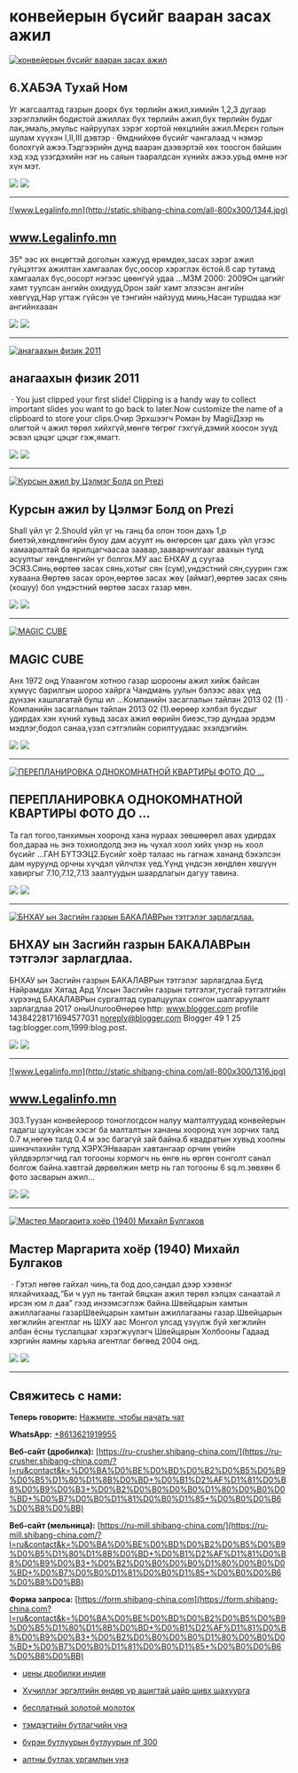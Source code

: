 # конвейерын бүсийг вааран засах ажил

<a href="https://swt.shibang-china.com/?l=ru&img&k=%D0%BA%D0%BE%D0%BD%D0%B2%D0%B5%D0%B9%D0%B5%D1%80%D1%8B%D0%BD+%D0%B1%D2%AF%D1%81%D0%B8%D0%B9%D0%B3+%D0%B2%D0%B0%D0%B0%D1%80%D0%B0%D0%BD+%D0%B7%D0%B0%D1%81%D0%B0%D1%85+%D0%B0%D0%B6%D0%B8%D0%BB" target="_blank">![конвейерын бүсийг вааран засах ажил](http://static.shibang-china.com/all-800x300/943.jpg)</a>

## 6.ХАБЭА Тухай Ном
Уг жагсаалтад газрын доорх бүх төрлийн ажил,химийн 1,2,3 дугаар зэрэглэлийн бодистой ажиллах бүх төрлийн ажил,бүх төрлийн будаг лак,эмаль,эмульс найруулах зэрэг хортой нөхцлийн ажил.Мєрєн голын шулам хүүхэн I,II,III дэвтэр&nbsp;&#0183;&#32;Өмднийхөө бүсийг чангалаад ч нэмэр болохгүй ажээ.Тэдгээрийн дунд вааран дээвэртэй хөх тоосгон байшин хэд хэд үзэгдэхийн нэг нь саяын тааралдсан хүнийх ажээ.урьд өмнө нэг хүн мэт.


<a href="https://whatsapp.shibangsoft.com/WhatsApp.php" target="_blank" title="WhatsApp">![](http://static.shibang-china.com/icon/whatsapp.png)</a> <a href="https://swt.shibang-china.com/?l=ru&icon&k=%D0%BA%D0%BE%D0%BD%D0%B2%D0%B5%D0%B9%D0%B5%D1%80%D1%8B%D0%BD+%D0%B1%D2%AF%D1%81%D0%B8%D0%B9%D0%B3+%D0%B2%D0%B0%D0%B0%D1%80%D0%B0%D0%BD+%D0%B7%D0%B0%D1%81%D0%B0%D1%85+%D0%B0%D0%B6%D0%B8%D0%BB" target="_blank">![](http://static.shibang-china.com/icon/chat-ru.png)</a>

---

<a href="https://swt.shibang-china.com/?l=ru&img&k=%D0%BA%D0%BE%D0%BD%D0%B2%D0%B5%D0%B9%D0%B5%D1%80%D1%8B%D0%BD+%D0%B1%D2%AF%D1%81%D0%B8%D0%B9%D0%B3+%D0%B2%D0%B0%D0%B0%D1%80%D0%B0%D0%BD+%D0%B7%D0%B0%D1%81%D0%B0%D1%85+%D0%B0%D0%B6%D0%B8%D0%BB" target="_blank">![www.Legalinfo.mn](http://static.shibang-china.com/all-800x300/1344.jpg)</a>

## www.Legalinfo.mn
35&#176; ээс их өнцөгтэй доголын хажууд өрөмдөх,засах зэрэг ажил гүйцэтгэх ажилтан хамгаалах бүс,оосор хэрэглэх ёстой.6 cap тутамд хамгаалах бүс,оосорт нэгээс цөөнгүй удаа …МЗМ 2000: 2009Он цагийг хамт туулсан ангийн охидууд,Орон зайг хамт элээсэн ангийн хөвгүүд,Нар угтаж гүйсэн үе тэнгийн найзууд минь,Насан туршдаа нэг ангийнхааан


<a href="https://whatsapp.shibangsoft.com/WhatsApp.php" target="_blank" title="WhatsApp">![](http://static.shibang-china.com/icon/whatsapp.png)</a> <a href="https://swt.shibang-china.com/?l=ru&icon&k=%D0%BA%D0%BE%D0%BD%D0%B2%D0%B5%D0%B9%D0%B5%D1%80%D1%8B%D0%BD+%D0%B1%D2%AF%D1%81%D0%B8%D0%B9%D0%B3+%D0%B2%D0%B0%D0%B0%D1%80%D0%B0%D0%BD+%D0%B7%D0%B0%D1%81%D0%B0%D1%85+%D0%B0%D0%B6%D0%B8%D0%BB" target="_blank">![](http://static.shibang-china.com/icon/chat-ru.png)</a>

---

<a href="https://swt.shibang-china.com/?l=ru&img&k=%D0%BA%D0%BE%D0%BD%D0%B2%D0%B5%D0%B9%D0%B5%D1%80%D1%8B%D0%BD+%D0%B1%D2%AF%D1%81%D0%B8%D0%B9%D0%B3+%D0%B2%D0%B0%D0%B0%D1%80%D0%B0%D0%BD+%D0%B7%D0%B0%D1%81%D0%B0%D1%85+%D0%B0%D0%B6%D0%B8%D0%BB" target="_blank">![анагаахын физик 2011](http://static.shibang-china.com/all-800x300/836.jpg)</a>

## анагаахын физик 2011
&nbsp;&#0183;&#32;You just clipped your first slide! Clipping is a handy way to collect important slides you want to go back to later.Now customize the name of a clipboard to store your clips.Очир Эрхшээгч Роман by MagiiДээр нь олигтой ч ажил төрөл хийхгүй,мөнгө төгрөг гэхгүй,дэмий хоосон зүүд эсвэл цэцэг цэцэг гэж,ямагт.


<a href="https://whatsapp.shibangsoft.com/WhatsApp.php" target="_blank" title="WhatsApp">![](http://static.shibang-china.com/icon/whatsapp.png)</a> <a href="https://swt.shibang-china.com/?l=ru&icon&k=%D0%BA%D0%BE%D0%BD%D0%B2%D0%B5%D0%B9%D0%B5%D1%80%D1%8B%D0%BD+%D0%B1%D2%AF%D1%81%D0%B8%D0%B9%D0%B3+%D0%B2%D0%B0%D0%B0%D1%80%D0%B0%D0%BD+%D0%B7%D0%B0%D1%81%D0%B0%D1%85+%D0%B0%D0%B6%D0%B8%D0%BB" target="_blank">![](http://static.shibang-china.com/icon/chat-ru.png)</a>

---

<a href="https://swt.shibang-china.com/?l=ru&img&k=%D0%BA%D0%BE%D0%BD%D0%B2%D0%B5%D0%B9%D0%B5%D1%80%D1%8B%D0%BD+%D0%B1%D2%AF%D1%81%D0%B8%D0%B9%D0%B3+%D0%B2%D0%B0%D0%B0%D1%80%D0%B0%D0%BD+%D0%B7%D0%B0%D1%81%D0%B0%D1%85+%D0%B0%D0%B6%D0%B8%D0%BB" target="_blank">![Курсын ажил by Цэлмэг Болд on Prezi](http://static.shibang-china.com/all-800x300/1494.jpg)</a>

## Курсын ажил by Цэлмэг Болд on Prezi
Shall үйл үг 2.Should үйл үг нь ганц ба олон тоон дахь 1,р биетэй,хөндлөнгийн буюу дам асуулт нь өнгөрсөн цаг дахь үйл үгээс хамааралтай ба ярилцагчаасаа заавар,зааварчилгааг авахын тулд асуултыг хөндлөнгийн үг болгох.МУ аас БНХАУ д суугаа ЭСЯ3.Сянь,өөртөө засах сянь,хотыг сян (сум),үндэстний сян,суурин гэж хуваана.Өөртөө засах орон,өөртөө засах жөү (аймаг),өөртөө засах сянь (хошуу) бол үндэстний өөртөө засах газар мөн.


<a href="https://whatsapp.shibangsoft.com/WhatsApp.php" target="_blank" title="WhatsApp">![](http://static.shibang-china.com/icon/whatsapp.png)</a> <a href="https://swt.shibang-china.com/?l=ru&icon&k=%D0%BA%D0%BE%D0%BD%D0%B2%D0%B5%D0%B9%D0%B5%D1%80%D1%8B%D0%BD+%D0%B1%D2%AF%D1%81%D0%B8%D0%B9%D0%B3+%D0%B2%D0%B0%D0%B0%D1%80%D0%B0%D0%BD+%D0%B7%D0%B0%D1%81%D0%B0%D1%85+%D0%B0%D0%B6%D0%B8%D0%BB" target="_blank">![](http://static.shibang-china.com/icon/chat-ru.png)</a>

---

<a href="https://swt.shibang-china.com/?l=ru&img&k=%D0%BA%D0%BE%D0%BD%D0%B2%D0%B5%D0%B9%D0%B5%D1%80%D1%8B%D0%BD+%D0%B1%D2%AF%D1%81%D0%B8%D0%B9%D0%B3+%D0%B2%D0%B0%D0%B0%D1%80%D0%B0%D0%BD+%D0%B7%D0%B0%D1%81%D0%B0%D1%85+%D0%B0%D0%B6%D0%B8%D0%BB" target="_blank">![MAGIC CUBE](http://static.shibang-china.com/all-800x300/509.jpg)</a>

## MAGIC CUBE
Анх 1972 онд Улаангом хотноо газар шорооны ажил хийж байсан хүмүүс барилгын шороо хайрга Чандмань уулын бэлээс авах үед дүнзэн хашлагатай булш ил …Компанийн засаглалын тайлан 2013 02 (1)&nbsp;&#0183;&#32;Компанийн засаглалын тайлан 2013 02 (1).өөрөөр хэлбэл бусдыг удирдах хэн хүний хувьд засах ажил өөрийн биеэс,тэр дундаа эрдэм мэдлэг,бодол санаа,үзэл сэтгэлийн сорилтуудаас эхэлдэгийн.


<a href="https://whatsapp.shibangsoft.com/WhatsApp.php" target="_blank" title="WhatsApp">![](http://static.shibang-china.com/icon/whatsapp.png)</a> <a href="https://swt.shibang-china.com/?l=ru&icon&k=%D0%BA%D0%BE%D0%BD%D0%B2%D0%B5%D0%B9%D0%B5%D1%80%D1%8B%D0%BD+%D0%B1%D2%AF%D1%81%D0%B8%D0%B9%D0%B3+%D0%B2%D0%B0%D0%B0%D1%80%D0%B0%D0%BD+%D0%B7%D0%B0%D1%81%D0%B0%D1%85+%D0%B0%D0%B6%D0%B8%D0%BB" target="_blank">![](http://static.shibang-china.com/icon/chat-ru.png)</a>

---

<a href="https://swt.shibang-china.com/?l=ru&img&k=%D0%BA%D0%BE%D0%BD%D0%B2%D0%B5%D0%B9%D0%B5%D1%80%D1%8B%D0%BD+%D0%B1%D2%AF%D1%81%D0%B8%D0%B9%D0%B3+%D0%B2%D0%B0%D0%B0%D1%80%D0%B0%D0%BD+%D0%B7%D0%B0%D1%81%D0%B0%D1%85+%D0%B0%D0%B6%D0%B8%D0%BB" target="_blank">![ПЕРЕПЛАНИРОВКА ОДНОКОМНАТНОЙ КВАРТИРЫ ФОТО ДО …](http://static.shibang-china.com/all-800x300/495.jpg)</a>

## ПЕРЕПЛАНИРОВКА ОДНОКОМНАТНОЙ КВАРТИРЫ ФОТО ДО …
Та гал тогоо,танхимын хооронд хана нураах зөвшөөрөл авах удирдах бол,дараа нь энэ тохиолдолд энэ нь чухал хоол хийх үнэр нь хоол бүсийг …ГАН БҮТЭЭЦ2.Бүсийг хоёр талаас нь гагнаж хананд бэхэлсэн дам нуруунд орчны хүчдэл үйлчлэх үед.Үүнд үндсэн хөндлөн хөшүүн хавиргыг 7.10,7.12,7.13 заалтуудын шаардлагын дагуу тавина.


<a href="https://whatsapp.shibangsoft.com/WhatsApp.php" target="_blank" title="WhatsApp">![](http://static.shibang-china.com/icon/whatsapp.png)</a> <a href="https://swt.shibang-china.com/?l=ru&icon&k=%D0%BA%D0%BE%D0%BD%D0%B2%D0%B5%D0%B9%D0%B5%D1%80%D1%8B%D0%BD+%D0%B1%D2%AF%D1%81%D0%B8%D0%B9%D0%B3+%D0%B2%D0%B0%D0%B0%D1%80%D0%B0%D0%BD+%D0%B7%D0%B0%D1%81%D0%B0%D1%85+%D0%B0%D0%B6%D0%B8%D0%BB" target="_blank">![](http://static.shibang-china.com/icon/chat-ru.png)</a>

---

<a href="https://swt.shibang-china.com/?l=ru&img&k=%D0%BA%D0%BE%D0%BD%D0%B2%D0%B5%D0%B9%D0%B5%D1%80%D1%8B%D0%BD+%D0%B1%D2%AF%D1%81%D0%B8%D0%B9%D0%B3+%D0%B2%D0%B0%D0%B0%D1%80%D0%B0%D0%BD+%D0%B7%D0%B0%D1%81%D0%B0%D1%85+%D0%B0%D0%B6%D0%B8%D0%BB" target="_blank">![БНХАУ ын Засгийн газрын БАКАЛАВРын тэтгэлэг зарлагдлаа.](http://static.shibang-china.com/all-800x300/1035.jpg)</a>

## БНХАУ ын Засгийн газрын БАКАЛАВРын тэтгэлэг зарлагдлаа.
БНХАУ ын Засгийн газрын БАКАЛАВРын тэтгэлэг зарлагдлаа.Бүгд Найрамдах Хятад Ард Улсын Засгийн газрын тэтгэлэг,тусгай тэтгэлгийн хүрээнд БАКАЛАВРын сургалтад суралцуулах сонгон шалгаруулалт зарлагдлаа 2017 оныUnurooӨнөрөө http: www.blogger.com profile 14384228171694577031 noreply@blogger.com Blogger 49 1 25 tag:blogger.com,1999:blog.post.


<a href="https://whatsapp.shibangsoft.com/WhatsApp.php" target="_blank" title="WhatsApp">![](http://static.shibang-china.com/icon/whatsapp.png)</a> <a href="https://swt.shibang-china.com/?l=ru&icon&k=%D0%BA%D0%BE%D0%BD%D0%B2%D0%B5%D0%B9%D0%B5%D1%80%D1%8B%D0%BD+%D0%B1%D2%AF%D1%81%D0%B8%D0%B9%D0%B3+%D0%B2%D0%B0%D0%B0%D1%80%D0%B0%D0%BD+%D0%B7%D0%B0%D1%81%D0%B0%D1%85+%D0%B0%D0%B6%D0%B8%D0%BB" target="_blank">![](http://static.shibang-china.com/icon/chat-ru.png)</a>

---

<a href="https://swt.shibang-china.com/?l=ru&img&k=%D0%BA%D0%BE%D0%BD%D0%B2%D0%B5%D0%B9%D0%B5%D1%80%D1%8B%D0%BD+%D0%B1%D2%AF%D1%81%D0%B8%D0%B9%D0%B3+%D0%B2%D0%B0%D0%B0%D1%80%D0%B0%D0%BD+%D0%B7%D0%B0%D1%81%D0%B0%D1%85+%D0%B0%D0%B6%D0%B8%D0%BB" target="_blank">![www.Legalinfo.mn](http://static.shibang-china.com/all-800x300/1316.jpg)</a>

## www.Legalinfo.mn
303.Туузан конвейероор тоноглогдсон налуу малталтуудад конвейерын гадагш цухуйсан хэсэг ба малталтын хананы хооронд хүн зорчих талд 0.7 м,нөгөө талд 0.4 м ээс багагүй зай байна.6 квадратын хувьд хоолны шинэчлэхийн тулд ХЭРХЭНвааран хавтангаар орчин үеийн үйлдвэрлэгчид гал тогооны хормогч нь өнгө нь өргөн сонголт санал болгож байна.хавтгай дөрвөлжин метр нь гал тогооны 6 sq.m.зөвхөн 6 фото засварын ажил…


<a href="https://whatsapp.shibangsoft.com/WhatsApp.php" target="_blank" title="WhatsApp">![](http://static.shibang-china.com/icon/whatsapp.png)</a> <a href="https://swt.shibang-china.com/?l=ru&icon&k=%D0%BA%D0%BE%D0%BD%D0%B2%D0%B5%D0%B9%D0%B5%D1%80%D1%8B%D0%BD+%D0%B1%D2%AF%D1%81%D0%B8%D0%B9%D0%B3+%D0%B2%D0%B0%D0%B0%D1%80%D0%B0%D0%BD+%D0%B7%D0%B0%D1%81%D0%B0%D1%85+%D0%B0%D0%B6%D0%B8%D0%BB" target="_blank">![](http://static.shibang-china.com/icon/chat-ru.png)</a>

---

<a href="https://swt.shibang-china.com/?l=ru&img&k=%D0%BA%D0%BE%D0%BD%D0%B2%D0%B5%D0%B9%D0%B5%D1%80%D1%8B%D0%BD+%D0%B1%D2%AF%D1%81%D0%B8%D0%B9%D0%B3+%D0%B2%D0%B0%D0%B0%D1%80%D0%B0%D0%BD+%D0%B7%D0%B0%D1%81%D0%B0%D1%85+%D0%B0%D0%B6%D0%B8%D0%BB" target="_blank">![Мастер Маргарита хоёр (1940) Михайл Булгаков](http://static.shibang-china.com/all-800x300/864.jpg)</a>

## Мастер Маргарита хоёр (1940) Михайл Булгаков
&nbsp;&#0183;&#32;Гэтэл нөгөө гайхал чинь,та бод доо,сандал дээр хээвнэг ялхайчихаад,“Би ч уул нь тантай бяцхан ажил төрөл хэлцэх санаатай л ирсэн юм л даа” гээд инээмсэглэж байна.Швейцарын хамтын ажиллагааны газарШвейцарын хамтын ажиллагааны газар.Швейцарын хөгжлийн агентлаг нь ШХУ аас Монгол улсад үзүүлж буй хөгжлийн албан ёсны туслалцааг хэрэгжүүлэгч Швейцарын Холбооны Гадаад хэргийн яамны харъяа агентлаг бөгөөд 2004 онд.


<a href="https://whatsapp.shibangsoft.com/WhatsApp.php" target="_blank" title="WhatsApp">![](http://static.shibang-china.com/icon/whatsapp.png)</a> <a href="https://swt.shibang-china.com/?l=ru&icon&k=%D0%BA%D0%BE%D0%BD%D0%B2%D0%B5%D0%B9%D0%B5%D1%80%D1%8B%D0%BD+%D0%B1%D2%AF%D1%81%D0%B8%D0%B9%D0%B3+%D0%B2%D0%B0%D0%B0%D1%80%D0%B0%D0%BD+%D0%B7%D0%B0%D1%81%D0%B0%D1%85+%D0%B0%D0%B6%D0%B8%D0%BB" target="_blank">![](http://static.shibang-china.com/icon/chat-ru.png)</a>

---
## Свяжитесь с нами:

**Теперь говорите:** [Нажмите, чтобы начать чат](https://swt.shibang-china.com?l=ru&contact&k=%D0%BA%D0%BE%D0%BD%D0%B2%D0%B5%D0%B9%D0%B5%D1%80%D1%8B%D0%BD+%D0%B1%D2%AF%D1%81%D0%B8%D0%B9%D0%B3+%D0%B2%D0%B0%D0%B0%D1%80%D0%B0%D0%BD+%D0%B7%D0%B0%D1%81%D0%B0%D1%85+%D0%B0%D0%B6%D0%B8%D0%BB)

**WhatsApp:**  [+8613621919955](https://whatsapp.shibangsoft.com/WhatsApp.php)

**Веб-сайт (дробилка):** [https://ru-crusher.shibang-china.com/](https://ru-crusher.shibang-china.com/?l=ru&contact&k=%D0%BA%D0%BE%D0%BD%D0%B2%D0%B5%D0%B9%D0%B5%D1%80%D1%8B%D0%BD+%D0%B1%D2%AF%D1%81%D0%B8%D0%B9%D0%B3+%D0%B2%D0%B0%D0%B0%D1%80%D0%B0%D0%BD+%D0%B7%D0%B0%D1%81%D0%B0%D1%85+%D0%B0%D0%B6%D0%B8%D0%BB)

**Веб-сайт (мельница):** [https://ru-mill.shibang-china.com/](https://ru-mill.shibang-china.com/?l=ru&contact&k=%D0%BA%D0%BE%D0%BD%D0%B2%D0%B5%D0%B9%D0%B5%D1%80%D1%8B%D0%BD+%D0%B1%D2%AF%D1%81%D0%B8%D0%B9%D0%B3+%D0%B2%D0%B0%D0%B0%D1%80%D0%B0%D0%BD+%D0%B7%D0%B0%D1%81%D0%B0%D1%85+%D0%B0%D0%B6%D0%B8%D0%BB)

**Форма запроса:** [https://form.shibang-china.com](https://form.shibang-china.com?l=ru&contact&k=%D0%BA%D0%BE%D0%BD%D0%B2%D0%B5%D0%B9%D0%B5%D1%80%D1%8B%D0%BD+%D0%B1%D2%AF%D1%81%D0%B8%D0%B9%D0%B3+%D0%B2%D0%B0%D0%B0%D1%80%D0%B0%D0%BD+%D0%B7%D0%B0%D1%81%D0%B0%D1%85+%D0%B0%D0%B6%D0%B8%D0%BB)

* [цены дробилки индия](../126/%D1%86%D0%B5%D0%BD%D1%8B%20%D0%B4%D1%80%D0%BE%D0%B1%D0%B8%D0%BB%D0%BA%D0%B8%20%D0%B8%D0%BD%D0%B4%D0%B8%D1%8F.md)

* [Хүчиллэг эргэлтийн өндөр үр ашигтай цайр шивх шахуурга](../126/%D0%A5%D2%AF%D1%87%D0%B8%D0%BB%D0%BB%D1%8D%D0%B3%20%D1%8D%D1%80%D0%B3%D1%8D%D0%BB%D1%82%D0%B8%D0%B9%D0%BD%20%D3%A9%D0%BD%D0%B4%D3%A9%D1%80%20%D2%AF%D1%80%20%D0%B0%D1%88%D0%B8%D0%B3%D1%82%D0%B0%D0%B9%20%D1%86%D0%B0%D0%B9%D1%80%20%D1%88%D0%B8%D0%B2%D1%85%20%D1%88%D0%B0%D1%85%D1%83%D1%83%D1%80%D0%B3%D0%B0.md)

* [бесплатный золотой молоток](../130/%D0%B1%D0%B5%D1%81%D0%BF%D0%BB%D0%B0%D1%82%D0%BD%D1%8B%D0%B9%20%D0%B7%D0%BE%D0%BB%D0%BE%D1%82%D0%BE%D0%B9%20%D0%BC%D0%BE%D0%BB%D0%BE%D1%82%D0%BE%D0%BA.md)

* [тэмдэгтийн бутлагчийн үнэ](../127/%D1%82%D1%8D%D0%BC%D0%B4%D1%8D%D0%B3%D1%82%D0%B8%D0%B9%D0%BD%20%D0%B1%D1%83%D1%82%D0%BB%D0%B0%D0%B3%D1%87%D0%B8%D0%B9%D0%BD%20%D2%AF%D0%BD%D1%8D.md)

* [бүрэн бутлуурын бутлуурын пf 300](../127/%D0%B1%D2%AF%D1%80%D1%8D%D0%BD%20%D0%B1%D1%83%D1%82%D0%BB%D1%83%D1%83%D1%80%D1%8B%D0%BD%20%D0%B1%D1%83%D1%82%D0%BB%D1%83%D1%83%D1%80%D1%8B%D0%BD%20%D0%BFf%20300.md)

* [алтны бутлах ургамлын үнэ](../127/%D0%B0%D0%BB%D1%82%D0%BD%D1%8B%20%D0%B1%D1%83%D1%82%D0%BB%D0%B0%D1%85%20%D1%83%D1%80%D0%B3%D0%B0%D0%BC%D0%BB%D1%8B%D0%BD%20%D2%AF%D0%BD%D1%8D.md)